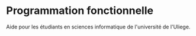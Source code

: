 # Programmation fonctionnelle
Aide pour les étudiants en sciences informatique de l'université de l'Uliege.

